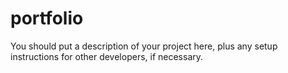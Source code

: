 # portfolio

You should put a description of your project here, plus any setup instructions for other developers, if necessary.